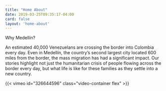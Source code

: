 ```yaml
---
title: "Home About"
date: 2019-03-25T09:35:17-04:00
card: false
layout: 'home-about'
---
```


Why Medellín?

An estimated 40,000 Venezuelans are crossing the border into Colombia every day. Even in Medellín, the country’s second largest city located 600 miles from the border, the mass migration has had a significant impact. Our stories highlight not just the humanitarian crisis of people flowing across the border every day, but what life is like for these families as they settle into a new country.

<div id="video-top"></div>

{{< vimeo id="326644596" class="video-container flex" >}}